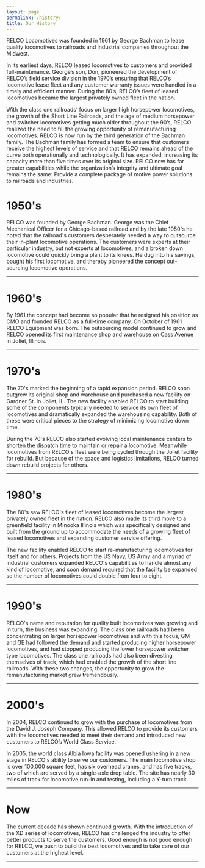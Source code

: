 ```yaml
---
layout: page
permalink: /history/
title: Our History
---
```

RELCO Locomotives was founded in 1961 by George Bachman to lease quality locomotives to railroads and industrial companies throughout the Midwest.

In its earliest days, RELCO leased locomotives to customers and provided full-maintenance.  George’s son, Don, pioneered the development of RELCO’s field service division in the 1970’s ensuring that RELCO’s locomotive lease fleet and any customer warranty issues were handled in a timely and efficient manner.  During the 80’s, RELCO’s fleet of leased locomotives became the largest privately owned fleet in the nation.

With the class one railroads’ focus on larger high horsepower locomotives, the growth of the Short Line Railroads, and the age of medium horsepower and switcher locomotives getting much older throughout the 90’s, RELCO realized the need to fill the growing opportunity of remanufacturing locomotives.  RELCO is now run by the third generation of the Bachman family.  The Bachman family has formed a team to ensure that customers receive the highest levels of service and that RELCO remains ahead of the curve both operationally and technologically.  It has expanded, increasing its capacity more than five times over its original size. RELCO now has far greater capabilities while the organization’s integrity and ultimate goal remains the same:  Provide a complete package of motive power solutions to railroads and industries.

# 1950's
RELCO was founded by George Bachman. George was the Chief Mechanical Officer for a Chicago-based railroad and by the late 1950's he noted that the railroad's customers desperately needed a way to outsource their in-plant locomotive operations. The customers were experts at their particular industry, but not experts at locomotives, and a broken down locomotive could quickly bring a plant to its knees. He dug into his savings, bought his first locomotive, and thereby pioneered the concept out-sourcing locomotive operations.

---

# 1960's
By 1961 the concept had become so popular that he resigned his position as CMO and founded RELCO as a full-time company. On October of 1961 RELCO Equipment was born. The outsourcing model continued to grow and RELCO opened its first maintenance shop and warehouse on Cass Avenue in Joliet, Illinois.

---

# 1970's
The 70's marked the beginning of a rapid expansion period. RELCO soon outgrew its original shop and warehouse and purchased a new facility on Gardner St. in Joliet, IL. The new facility enabled RELCO to start building some of the components typically needed to service its own fleet of locomotives and dramatically expanded the warehousing capability. Both of these were critical pieces to the strategy of minimizing locomotive down time.

During the 70's RELCO also started evolving local maintenance centers to shorten the dispatch time to maintain or repair a locomotive. Meanwhile locomotives from RELCO's fleet were being cycled through the Joliet facility for rebuild. But because of the space and logistics limitations, RELCO turned down rebuild projects for others.

---

# 1980's
The 80's saw RELCO's fleet of leased locomotives become the largest privately owned fleet in the nation. RELCO also made its third move to a greenfield facility in Minooka Illinois which was specifically designed and built from the ground up to accommodate the needs of a growing fleet of leased locomotives and expanding customer service offering.

The new facility enabled RELCO to start re-manufacturing locomotives for itself and for others. Projects from the US Navy, US Army and a myriad of industrial customers expanded RELCO's capabilities to handle almost any kind of locomotive, and soon demand required that the facility be expanded so the number of locomotives could double from four to eight.

---

# 1990's
RELCO's name and reputation for quality built locomotives was growing and in turn, the business was expanding. The class one railroads had been concentrating on larger horsepower locomotives and with this focus, GM and GE had followed the demand and started producing higher horsepower locomotives, and had stopped producing the lower horsepower switcher type locomotives. The class one railroads had also been divesting themselves of track, which had enabled the growth of the short line railroads. With these two changes, the opportunity to grow the remanufacturing market grew tremendously.

---

# 2000's
In 2004, RELCO continued to grow with the purchase of locomotives from the David J. Joseph Company. This allowed RELCO to provide its customers with the locomotives needed to meet their demand and introduced new customers to RELCO’s World Class Service.

In 2005, the world class Albia Iowa facility was opened ushering in a new stage in RELCO's ability to serve our customers. The main locomotive shop is over 100,000 square feet, has six overhead cranes, and has five tracks, two of which are served by a single-axle drop table. The site has nearly 30 miles of track for locomotive run-in and testing, including a Y-turn track.

---

# Now
The current decade has shown continued growth. With the introduction of the XD series of locomotives, RELCO has challenged the industry to offer better products to serve the customers. Good enough is not good enough for RELCO, we push to build the best locomotives and to take care of our customers at the highest level.

---
